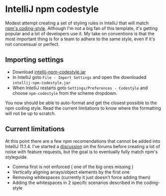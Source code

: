 # IntelliJ npm codestyle

Modest attempt creating a set of styling rules in IntelliJ that will match [npm's coding-style](https://npmjs.org/doc/coding-style.html). Although I'm not a big fan of this template, it's getting popular and a lot of developers use it. My take on conventions is that the most important thing is for a team to adhere to the same style, even if it's not concensual or perfect.

## Importing settings

* Download [intellij-npm-codestyle.jar](https://github.com/bitoiu/intellij-npm-codestyle/blob/master/intellij-npm-codestyle.jar?raw=true)  
* In IntelliJ goto `File - Import Settings` and open the downloaded `intellij-npm-codestyle.jar`
* When IntelliJ restarts goto `Settings/Preferences - Codestyle` and choose `npm-codestyle` from the scheme dropdown.

You now should be able to auto-format and get the closest possible to the npm coding style. Read the current limitations to know where the formatting will not be up to scratch.

## Current limitations

At this point there are a few npm recomendations that cannot be added into IntelliJ 11.1.4. I've started a [discussion](http://devnet.jetbrains.net/thread/440071) on the forums before creating a lot of noise with feature requests, but the goal is to eventually fully match npm's styleguide.

* Comma first is not enforced ( one of the big ones missing )
* Vertically aligning arrays/object elements by the first one
* Removing whitespaces (currently it just doesn't force adding them)
* Adding the whitespaces in 2 specifc scenarios described in the coding-style
